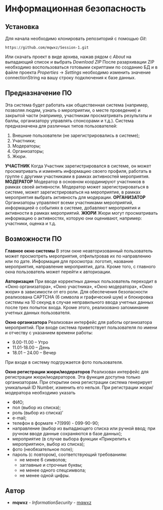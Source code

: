 # Информационная безопасность

## Установка
Для начала необходимо клонировать репозиторий с помощью *Git*:
```
https://github.com/mqwxz/Session-1.git
```
Или скачать проект в виде архива, нажав рядом с *About* на выпадающий список и выбрать *Download ZIP*
После разархивации ZIP необходимо воспользоваться готовыми скриптами по созданию БД и в файле проекта  *Properties* -> *Settings* необходимо изменить значение connectionString на вашу строку подключения к базе данных.

## Предназначение ПО
Эта система будет работать как общественная система (например, позволяя людям, узнать о мероприятии, о месте проведения) и закрытой части (например, участникам просматривать результаты и баллы, организатору управлять спонсорами и т.д.). Система предназначена для различных типов пользователей:
1. Внешние пользователи (не зарегистрировались в системе);
2. Участники;
3. Модераторы;
4. Организаторы;
5. Жюри.

**УЧАСТНИК**
Когда Участник зарегистрировался в системе, он может просматривать и изменять информацию своего профиля, работать в группе с другими участниками в рамках активностей мероприятия.
**МОДЕРАТОР**
Модератор в основном координируют участников в рамках своей активности. Модератор может зарегистрироваться в системе, может зарегистрироваться на мероприятие, в рамках мероприятия выбрать активность для модерации.
**ОРГАНИЗАТОР**
Организаторы управляют всеми участниками мероприятий, информацией о событиях в системе, добавляют мероприятия и активности в рамках мероприятий.
**ЖЮРИ**
Жюри могут просматривать информацию о активностях, которую они оценивают, например: участники, оценка и т.д.

## Возможности ПО
**Главное окно системы**
В этом окне неавторизованный пользователь может просмотреть мероприятия, отфильтровав их по направлению или по дате. Информация для просмотра: логотип, название мероприятия, направление мероприятия, дата.
Кроме того, с главного окна пользователь может перейти к авторизации.

**Авторизация**
При вводе корректных данных пользователь переходит в «Окно организатора», «Окно участника», «Окно модератора», «Окно жюри» в зависимости от его роли. Для обеспечения безопасности реализована CAPTCHA (6 символа и графический шум) и блокировка системы на 10 секунд в случае неправильного ввода учетных данных после трех попыток входа. Кроме этого, реализовано запоминание учетных данных пользователя.

**Окно организатора**
Реализован интерфейс для работы организатора мероприятий. При входе система приветствует пользователя по имени и отчеству с указанием времени работы:
+ 9.00-11.00 – Утро
+ 11.01-18.00 – День
+ 18.01 – 24.00 – Вечер 

При входе в систему подгружается фото пользователя.

**Окно регистрации жюри/модераторов**
Реализован интерфейс для регистрации жюри/модераторов. Эта функция доступна только организаторам. При открытии окна регистрации система генерирует уникальный ID Number,
изменить его нельзя.
При регистрации жюри/модератора необходимо указать
+ ФИО;
+ пол (выбор из списка);
+ роль (выбор из списка)’
+ e-mail;
+ телефон в формате +7(999) - 099-90-90;
+ направление (выбор из выпадающего списка или ручной ввод; при ручном вводе данные сохраняются в базе данных);
+ мероприятие (в случае выбора функции «Прикрепить к мероприятию», выбор
из списка);
+ фото (необязательное поле);
+ пароль (с повтором), соответствующий требованиям:
   - не менее 6 символов;
   - заглавные и строчные буквы;
   - не менее одного спецсимвола;
   - не менее одной цифры.

## Автор
* **mqwxz** - *InformationSecurity* - [mqwxz](https://github.com/mqwxz/)